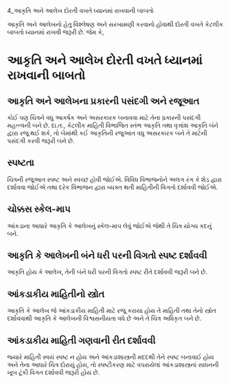 4_આકૃતિ અને આલેખ દોરતી વખતે ધ્યાનમાં રાખવાની બાબતો

આકૃતિ અને આલેખનો હેતુ વિશ્લેષણ અને સરખામણી કરવાનો હોવાથી દોરતી વખતે કેટલીક બાબતો ધ્યાનમાં રાખવી જરૂરી છે. જેમ કે,

# આકૃતિ અને આલેખ દોરતી વખતે ધ્યાનમાં રાખવાની બાબતો

## આકૃતિ અને આલેખના પ્રકારની પસંદગી અને રજૂઆત
કોઈ પણ ચિત્રને વધુ આકર્ષક અને અસરકારક બનાવવા માટે તેના પ્રકારની પસંદગી મહત્ત્વની બને છે. દા.ત., કેટલીક માહિતી વિભાજિત સ્તંભ આકૃતિ તથા વૃત્તાંશ આકૃતિ બંને દ્વારા રજૂ થઈ શકે, તો બેમાંથી કઈ આકૃતિની રજુઆત વધુ અસરકારક બને તે માટેની પસંદગી કરવી જરૂરી બને છે.

## સ્પષ્ટતા
ચિત્રની રજૂઆત સ્પષ્ટ અને સ્વચ્છ હોવી જોઈએ. વિવિધ વિભાજનોને અલગ રંગ કે શેડ દ્વારા દર્શાવવા જોઈએ તથા દરેક વિભાજન દ્વારા વ્યક્ત થતી માહિતીની વિગતો દર્શાવવી જોઈએ.

## ચોક્કસ સ્કેલ-માપ
આંકડાના આધારે આકૃતિ કે આલેખનું સ્કેલ-માપ લેવું જોઈએ જેથી તે ચિત્ર યોગ્ય કદનું બને.

## આકૃતિ કે આલેખની બંને ધરી પરની વિગતો સ્પષ્ટ દર્શાવવી
આકૃતિ હોય કે આલેખ, તેની બંને ધરી પરની વિગતો સ્પષ્ટ રીતે દર્શાવવી જરૂરી બને છે.

## આંકડાકીય માહિતીનો સ્ત્રોત
આકૃતિ કે આલેખ જે આંકડાકીય માહિતી માટે રજૂ કરાયા હોય તે માહિતી તથા તેનો સ્ત્રોત દર્શાવવાથી આકૃતિ કે આલેખની વિશ્વસનીયતા વધે છે અને તે ચિત્ર અધિકૃત બને છે.

## આંકડાકીય માહિતી ગણવાની રીત દર્શાવવી
જ્યારે માહિતી સ્વયં સ્પષ્ટ ન હોય અને આંકડાશાસ્ત્રની મદદથી તેને સ્પષ્ટ બનાવાઈ હોય અને તેના આધારે ચિત્ર દોરાયું હોય, તો સ્પષ્ટીકરણ માટે વપરાયેલાં આંકડાશાસ્ત્રનાં સાધનની ખૂબ ટૂંકી વિગત દર્શાવવી જરૂરી હોય છે.
